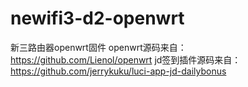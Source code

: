 # newifi3-d2-openwrt
新三路由器openwrt固件
openwrt源码来自：https://github.com/Lienol/openwrt
jd签到插件源码来自：https://github.com/jerrykuku/luci-app-jd-dailybonus
